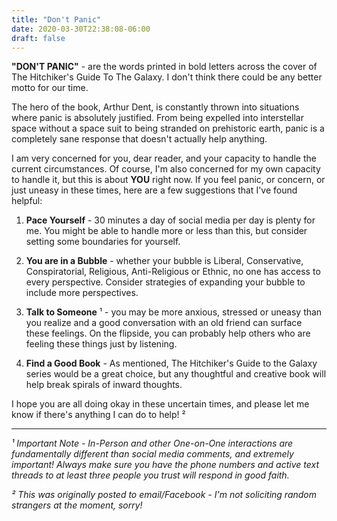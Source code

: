```yaml
---
title: "Don't Panic"
date: 2020-03-30T22:38:08-06:00
draft: false
---
```


**"DON'T PANIC"** - are the words printed in bold letters across the cover of The Hitchiker's Guide To The Galaxy. I don't think there could be any better motto for our time.

The hero of the book, Arthur Dent, is constantly thrown into situations where panic is absolutely justified. From being expelled into interstellar space without a space suit to being stranded on prehistoric earth, panic is a completely sane response that doesn't actually help anything.

I am very concerned for you, dear reader, and your capacity to handle the current circumstances. Of course, I'm also concerned for my own capacity to handle it, but this is about **YOU** right now. If you feel panic, or concern, or just uneasy in these times, here are a few suggestions that I've found helpful:

1. **Pace Yourself** - 30 minutes a day of social media per day is plenty for me. You might be able to handle more or less than this, but consider setting some boundaries for yourself.

2. **You are in a Bubble** - whether your bubble is Liberal, Conservative, Conspiratorial, Religious, Anti-Religious or Ethnic, no one has access to every perspective. Consider strategies of expanding your bubble to include more perspectives.

3. **Talk to Someone** ¹ - you may be more anxious, stressed or uneasy than you realize and a good conversation with an old friend can surface these feelings. On the flipside, you can probably help others who are feeling these things just by listening.

4. **Find a Good Book** - As mentioned, The Hitchiker's Guide to the Galaxy series would be a great choice, but any thoughtful and creative book will help break spirals of inward thoughts.

I hope you are all doing okay in these uncertain times, and please let me know if there's anything I can do to help! ²

---

_¹ Important Note - In-Person and other One-on-One interactions are fundamentally different than social media comments, and extremely important! Always make sure you have the phone numbers and active text threads to at least three people you trust will respond in good faith._

_² This was originally posted to email/Facebook - I'm not soliciting random strangers at the moment, sorry!_
